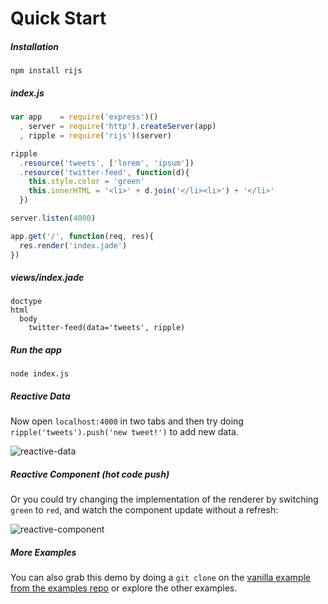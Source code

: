 # Quick Start

##### Installation

```
npm install rijs
```

##### index.js
```js
var app    = require('express')()
  , server = require('http').createServer(app)
  , ripple = require('rijs')(server)

ripple
  .resource('tweets', ['lorem', 'ipsum'])
  .resource('twitter-feed', function(d){
    this.style.color = 'green'
    this.innerHTML = '<li>' + d.join('</li><li>') + '</li>'
  })

server.listen(4000)

app.get('/', function(req, res){
  res.render('index.jade')
})
```

##### views/index.jade

```jade
doctype
html
  body
    twitter-feed(data='tweets', ripple)
```

##### Run the app

```shell
node index.js
```

##### Reactive Data

Now open `localhost:4000` in two tabs and then try doing `ripple('tweets').push('new tweet!')` to add new data. 

![reactive-data](https://cloud.githubusercontent.com/assets/2184177/4209638/ce377c08-386b-11e4-9e80-362d888842ca.gif)

##### Reactive Component (hot code push)

Or you could try changing the implementation of the renderer by switching `green` to `red`, and watch the component update without a refresh:

![reactive-component](https://cloud.githubusercontent.com/assets/2184177/4209637/ce3396c4-386b-11e4-9c69-7be232382463.gif)

##### More Examples 

You can also grab this demo by doing a `git clone` on the [vanilla example from the examples repo](https://github.com/rijs/examples) or explore the other examples.
